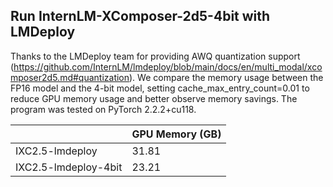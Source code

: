 ## Run InternLM-XComposer-2d5-4bit with LMDeploy

Thanks to the LMDeploy team for providing AWQ quantization support (https://github.com/InternLM/lmdeploy/blob/main/docs/en/multi_modal/xcomposer2d5.md#quantization). We compare the memory usage between the FP16 model and the 4-bit model, setting cache_max_entry_count=0.01 to reduce GPU memory usage and better observe memory savings. The program was tested on PyTorch 2.2.2+cu118.

|               | GPU Memory (GB) |
|---------------|-----------------|
| IXC2.5-lmdeploy      | 31.81           |
| IXC2.5-lmdeploy-4bit | 23.21           |
